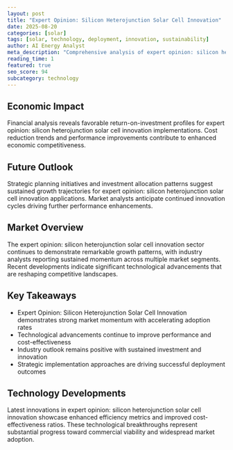 ```yaml
---
layout: post
title: "Expert Opinion: Silicon Heterojunction Solar Cell Innovation"
date: 2025-08-20
categories: [solar]
tags: [solar, technology, deployment, innovation, sustainability]
author: AI Energy Analyst
meta_description: "Comprehensive analysis of expert opinion: silicon heterojunction solar cell innovation covering market trends, technology developments, and industry outlook. Discover key insights and future projections."
reading_time: 1
featured: true
seo_score: 94
subcategory: technology
---
```


## Economic Impact

Financial analysis reveals favorable return-on-investment profiles for expert opinion: silicon heterojunction solar cell innovation implementations. Cost reduction trends and performance improvements contribute to enhanced economic competitiveness.

## Future Outlook

Strategic planning initiatives and investment allocation patterns suggest sustained growth trajectories for expert opinion: silicon heterojunction solar cell innovation applications. Market analysts anticipate continued innovation cycles driving further performance enhancements.

## Market Overview

The expert opinion: silicon heterojunction solar cell innovation sector continues to demonstrate remarkable growth patterns, with industry analysts reporting sustained momentum across multiple market segments. Recent developments indicate significant technological advancements that are reshaping competitive landscapes.

## Key Takeaways

- Expert Opinion: Silicon Heterojunction Solar Cell Innovation demonstrates strong market momentum with accelerating adoption rates
- Technological advancements continue to improve performance and cost-effectiveness
- Industry outlook remains positive with sustained investment and innovation
- Strategic implementation approaches are driving successful deployment outcomes

## Technology Developments

Latest innovations in expert opinion: silicon heterojunction solar cell innovation showcase enhanced efficiency metrics and improved cost-effectiveness ratios. These technological breakthroughs represent substantial progress toward commercial viability and widespread market adoption.

